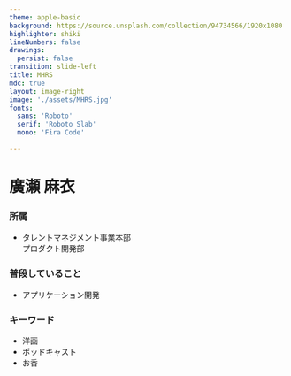 ```yaml
---
theme: apple-basic
background: https://source.unsplash.com/collection/94734566/1920x1080
highlighter: shiki
lineNumbers: false
drawings:
  persist: false
transition: slide-left
title: MHRS
mdc: true
layout: image-right
image: './assets/MHRS.jpg'
fonts:
  sans: 'Roboto'
  serif: 'Roboto Slab'
  mono: 'Fira Code'

---
```


# 廣瀬 麻衣

### 所属
* タレントマネジメント事業本部 <br/>プロダクト開発部

### 普段していること
* アプリケーション開発

### キーワード
* 洋画
* ポッドキャスト
* お香

